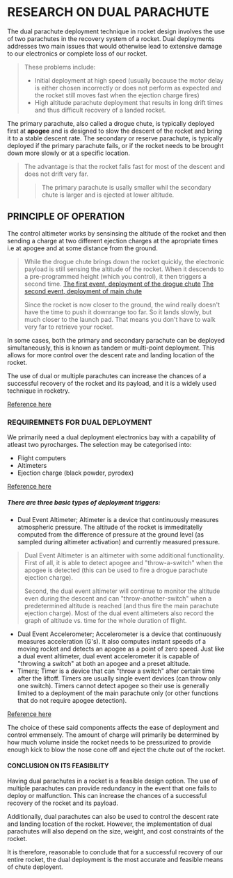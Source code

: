# RESEARCH ON DUAL PARACHUTE
The dual parachute deployment technique in rocket design involves the use of two parachutes in the recovery system of a rocket. Dual deployments addresses two main issues that would otherwise lead to extensive damage to our electronics or complete loss of our rocket. 

> These problems include:
> 
> - Initial deployment at high speed (usually because the motor delay is either chosen incorrectly or does not perform as expected and the rocket still moves fast when the ejection charge fires)
> - High altitude parachute deployment that results in long drift times and thus difficult recovery of a landed rocket.

The primary parachute, also called a drogue chute, is typically deployed first at **apogee** and is designed to slow the descent of the rocket and bring it to a stable descent rate. The secondary or reserve parachute, is typically deployed if the primary parachute fails, or if the rocket needs to be brought down more slowly or at a specific location.

> The advantage is that the rocket falls fast for most of the descent and does not drift very far.
>
>> The primary parachute is usally smaller whil the secondary chute is larger and is ejected at lower altitude.


## PRINCIPLE OF OPERATION
The control altimeter works by sensinsing the altitude of the rocket and then sending a charge at two different ejection charges at the apropriate times i.e at apogee and at some distance from the ground.

> While the drogue chute brings down the rocket quickly, the electronic payload is still sensing the altitude of the rocket. When it descends to a pre-programmed height (which you control), it then triggers a second time. 
[The first event, deployment of the drogue chute](https://westrocketry.com/articles/DualDeploy/dualevent1.jpg)
[The second event, deployment of main chute](https://westrocketry.com/articles/DualDeploy/dualevent2.jpg)
>
> Since the rocket is now closer to the ground, the wind really doesn't have the time to push it downrange too far. So it lands slowly, but much closer to the launch pad. That means you don't have to walk very far to retrieve your rocket.

In some cases, both the primary and secondary parachute can be deployed simultaneously, this is known as tandem or multi-point deployment. This allows for more control over the descent rate and landing location of the rocket.

The use of dual or multiple parachutes can increase the chances of a successful recovery of the rocket and its payload, and it is a widely used technique in rocketry.

[Reference here](https://www.apogeerockets.com/Intro-to-Dual-Deployment)

### REQUIREMNETS FOR DUAL DEPLOYMENT
We primarily need a dual deployment electronics bay with a capability of atleast two pyrocharges. The selection may be categorised into:
- Flight computers 
- Altimeters
- Ejection charge (black powder, pyrodex)

[Reference here](https://www.apogeerockets.com/Electronics_Payloads/Dual-Deployment)

##### There are three basic types of deployment triggers:

* Dual Event Altimeter; Altimeter is a device that continuously measures atmospheric pressure. The altitude of the rocket is immeditatelly computed from the difference of pressure at the ground level (as sampled during altimeter activation) and currently measured pressure. 
> Dual Event Altimeter is an altimeter with some additional functionality. First of all, it is able to detect apogee and "throw-a-switch" when the apogee is detected (this can be used to fire a drogue parachute ejection charge). 
>
> Second, the dual event altimeter will continue to monitor the altitude even during the descent and can "throw-another-switch" when a predetermined altitude is reached (and thus fire the main parachute ejection charge). Most of the dual event altimeters also record the graph of altitude vs. time for the whole duration of flight.
* Dual Event Accelerometer; Accelerometer is a device that continuously measures acceleration (G's). It also computes instant speeds of a moving rocket and detects an apogee as a point of zero speed. Just like a dual event  altimeter, dual event accelerometer  it is capable of "throwing a switch" at both an apogee and a preset altitude.
* Timers; Timer is a device that can "throw a switch" after certain time after the liftoff. Timers are usually single event devices (can throw only one switch). Timers cannot detect apogee so their use is generally limited to a deployment of the main parachute only (or other functions that do not require apogee detection).

[Reference here](https://westrocketry.com/articles/DualDeploy/DualDeployment.html)

The choice of these said components affects the ease of deployment and control emmensely. The amount of charge will primarily be determined by how much volume inside the rocket needs to be pressurized to provide enough kick to blow the nose cone off and eject the chute out of the rocket.


#### CONCLUSION ON ITS FEASIBILITY
Having dual parachutes in a rocket is a feasible design option. The use of multiple parachutes can provide redundancy in the event that one fails to deploy or malfunction. This can increase the chances of a successful recovery of the rocket and its payload. 

Additionally, dual parachutes can also be used to control the descent rate and landing location of the rocket. However, the implementation of dual parachutes will also depend on the size, weight, and cost constraints of the rocket.

It is therefore, reasonable to conclude that for a successful recovery of our entire rocket, the dual deployment is the most accurate and feasible means of chute deployent.

